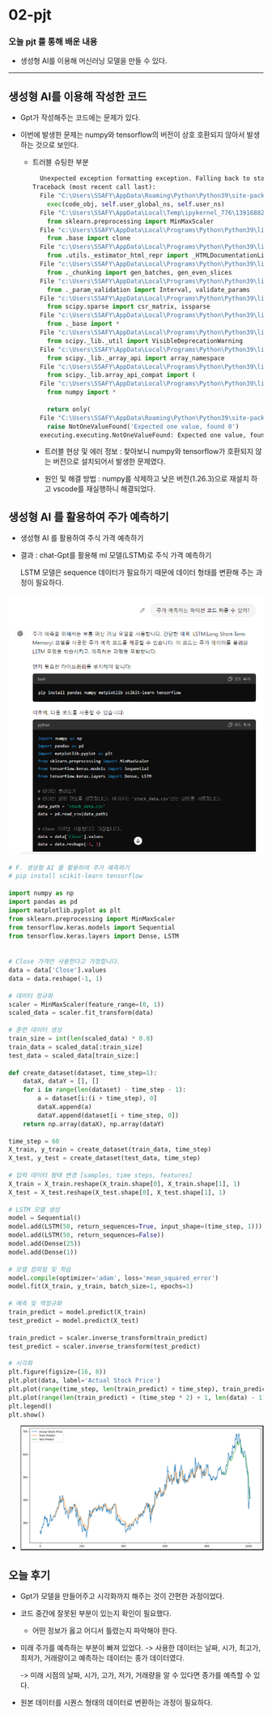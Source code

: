 # 02-pjt

### 오늘 pjt 를 통해 배운 내용

* 생성형 AI를 이용해 머신러닝 모델을 만들 수 있다.

-----
## 생성형 AI를 이용해 작성한 코드

* Gpt가 작성해주는 코드에는 문제가 있다.

* 이번에 발생한 문제는 numpy와 tensorflow의 버전이 상호 호환되지 않아서 발생하는 것으로 보인다.

  * 트러블 슈팅한 부분
  
    ```python 
      Unexpected exception formatting exception. Falling back to standard exception
    Traceback (most recent call last):
      File "C:\Users\SSAFY\AppData\Roaming\Python\Python39\site-packages\IPython\core\interactiveshell.py", line 3550, in run_code
        exec(code_obj, self.user_global_ns, self.user_ns)
      File "C:\Users\SSAFY\AppData\Local\Temp\ipykernel_776\1391688237.py", line 7, in <module>
        from sklearn.preprocessing import MinMaxScaler
      File "c:\Users\SSAFY\AppData\Local\Programs\Python\Python39\lib\site-packages\sklearn\__init__.py", line 84, in <module>
        from .base import clone
      File "c:\Users\SSAFY\AppData\Local\Programs\Python\Python39\lib\site-packages\sklearn\base.py", line 19, in <module>
        from .utils._estimator_html_repr import _HTMLDocumentationLinkMixin, estimator_html_repr
      File "c:\Users\SSAFY\AppData\Local\Programs\Python\Python39\lib\site-packages\sklearn\utils\__init__.py", line 11, in <module>
        from ._chunking import gen_batches, gen_even_slices
      File "c:\Users\SSAFY\AppData\Local\Programs\Python\Python39\lib\site-packages\sklearn\utils\_chunking.py", line 8, in <module>
        from ._param_validation import Interval, validate_params
      File "c:\Users\SSAFY\AppData\Local\Programs\Python\Python39\lib\site-packages\sklearn\utils\_param_validation.py", line 11, in <module>
        from scipy.sparse import csr_matrix, issparse
      File "c:\Users\SSAFY\AppData\Local\Programs\Python\Python39\lib\site-packages\scipy\sparse\__init__.py", line 294, in <module>
        from ._base import *
      File "c:\Users\SSAFY\AppData\Local\Programs\Python\Python39\lib\site-packages\scipy\sparse\_base.py", line 5, in <module>
        from scipy._lib._util import VisibleDeprecationWarning
      File "c:\Users\SSAFY\AppData\Local\Programs\Python\Python39\lib\site-packages\scipy\_lib\_util.py", line 18, in <module>
        from scipy._lib._array_api import array_namespace
      File "c:\Users\SSAFY\AppData\Local\Programs\Python\Python39\lib\site-packages\scipy\_lib\_array_api.py", line 17, in <module>
        from scipy._lib.array_api_compat import (
      File "c:\Users\SSAFY\AppData\Local\Programs\Python\Python39\lib\site-packages\scipy\_lib\array_api_compat\numpy\__init__.py", line 1, in <module>
        from numpy import *
    
        return only(
      File "C:\Users\SSAFY\AppData\Roaming\Python\Python39\site-packages\executing\executing.py", line 116, in only
        raise NotOneValueFound('Expected one value, found 0')
      executing.executing.NotOneValueFound: Expected one value, found 0
    ```
  
    * 트러블 현상 및 에러 정보 : 찾아보니 numpy와 tensorflow가 호환되지 않는 버전으로 설치되어서 발생한 문제였다.

    * 원인 및 해결 방법 : numpy를 삭제하고 낮은 버전(1.26.3)으로 재설치 하고 vscode를 재실행하니 해결되었다.


## 생성형 AI 를 활용하여 주가 예측하기

* 생성형 AI 를 활용하여 주식 가격 예측하기

* 결과 : chat-Gpt를 활용해 ml 모델(LSTM)로 주식 가격 예측하기

  LSTM 모델은 sequence 데이터가 필요하기 때문에 데이터 형태를 변환해 주는 과정이 필요하다.

 ![prompt](./prompt.PNG)


```python
# F. 생성형 AI 를 활용하여 주가 예측하기
# pip install scikit-learn tensorflow

import numpy as np
import pandas as pd
import matplotlib.pyplot as plt
from sklearn.preprocessing import MinMaxScaler
from tensorflow.keras.models import Sequential  
from tensorflow.keras.layers import Dense, LSTM 


# Close 가격만 사용한다고 가정합니다.
data = data['Close'].values
data = data.reshape(-1, 1)

# 데이터 정규화
scaler = MinMaxScaler(feature_range=(0, 1))
scaled_data = scaler.fit_transform(data)

# 훈련 데이터 생성
train_size = int(len(scaled_data) * 0.8)
train_data = scaled_data[:train_size]
test_data = scaled_data[train_size:]

def create_dataset(dataset, time_step=1):
    dataX, dataY = [], []
    for i in range(len(dataset) - time_step - 1):
        a = dataset[i:(i + time_step), 0]
        dataX.append(a)
        dataY.append(dataset[i + time_step, 0])
    return np.array(dataX), np.array(dataY)

time_step = 60
X_train, y_train = create_dataset(train_data, time_step)
X_test, y_test = create_dataset(test_data, time_step)

# 입력 데이터 형태 변경 [samples, time steps, features]
X_train = X_train.reshape(X_train.shape[0], X_train.shape[1], 1)
X_test = X_test.reshape(X_test.shape[0], X_test.shape[1], 1)

# LSTM 모델 생성
model = Sequential()
model.add(LSTM(50, return_sequences=True, input_shape=(time_step, 1)))
model.add(LSTM(50, return_sequences=False))
model.add(Dense(25))
model.add(Dense(1))

# 모델 컴파일 및 학습
model.compile(optimizer='adam', loss='mean_squared_error')
model.fit(X_train, y_train, batch_size=1, epochs=1)

# 예측 및 역정규화
train_predict = model.predict(X_train)
test_predict = model.predict(X_test)

train_predict = scaler.inverse_transform(train_predict)
test_predict = scaler.inverse_transform(test_predict)

# 시각화
plt.figure(figsize=(16, 8))
plt.plot(data, label='Actual Stock Price')
plt.plot(range(time_step, len(train_predict) + time_step), train_predict, label='Train Predict')
plt.plot(range(len(train_predict) + (time_step * 2) + 1, len(data) - 1), test_predict, label='Test Predict')
plt.legend()
plt.show()
```

* ![predict](./predict.PNG)

## 오늘 후기

* Gpt가 모델을 만들어주고 시각화까지 해주는 것이 간편한 과정이었다.

* 코드 중간에 잘못된 부분이 있는지 확인이 필요했다.

  * 어떤 정보가 옳고 어디서 틀렸는지 파악해야 한다.

* 미래 주가를 예측하는 부분이 빠져 있었다. -> 사용한 데이터는 날짜, 시가, 최고가, 최저가, 거래량이고 예측하는 데이터는 종가 데이터였다.

  -> 미래 시점의 날짜, 시가, 고가, 저가, 거래량을 알 수 있다면 종가를 예측할 수 있다.

* 원본 데이터를 시퀀스 형태의 데이터로 변환하는 과정이 필요하다.
